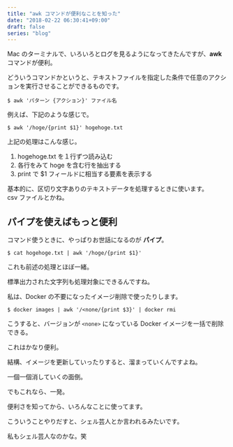 ```yaml
---
title: "awk コマンドが便利なことを知った"
date: "2018-02-22 06:30:41+09:00"
draft: false
series: "blog"
---
```

Mac のターミナルで、いろいろとログを見るようになってきたんですが、<strong>awk</strong> コマンドが便利。

どういうコマンドかというと、テキストファイルを指定した条件で任意のアクションを実行させることができるものです。

```
$ awk 'パターン {アクション}' ファイル名
```

例えば、下記のような感じで。

```
$ awk '/hoge/{print $1}' hogehoge.txt
```

上記の処理はこんな感じ。

1. hogehoge.txt を１行ずつ読み込む
2. 各行をみて hoge を含む行を抽出する
3. print で $1 フィールドに相当する要素を表示する

基本的に、区切り文字ありのテキストデータを処理するときに使います。  
csv ファイルとかね。  

## パイプを使えばもっと便利

コマンド使うときに、やっぱりお世話になるのが **パイプ**。

```
$ cat hogehoge.txt | awk '/hoge/{print $1}'
```

これも前述の処理とほぼ一緒。

標準出力された文字列も処理対象にできるんですね。

私は、Docker の不要になったイメージ削除で使ったりします。

```
$ docker images | awk '/<none/{print $3}' | docker rmi
```

こうすると、バージョンが `<none>` になっている Docker イメージを一括で削除できる。  

これはかなり便利。  

結構、イメージを更新していったりすると、溜まっていくんですよね。  

一個一個消していくの面倒。  

でもこれなら、一発。  

便利さを知ってから、いろんなことに使ってます。  

こういうことやりだすと、シェル芸人とか言われるみたいです。  

私もシェル芸人なのかな。笑  